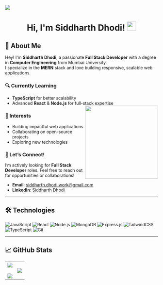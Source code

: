 <img src="https://user-images.githubusercontent.com/73097560/115834477-dbab4500-a447-11eb-908a-139a6edaec5c.gif">

<h1 align="center">
Hi, I'm Siddharth Dhodi! 
<a href="https://github.com/siddharthdhodi05">
	<img src="https://media.giphy.com/media/hvRJCLFzcasrR4ia7z/giphy.gif" width="30">
</a>
</h1>

## 👋 About Me  
Hey! I'm **Siddharth Dhodi**, a passionate **Full Stack Developer** with a degree in **Computer Engineering** from Mumbai University.  
I specialize in the **MERN** stack and love building responsive, scalable web applications.  

### 🔍 Currently Learning  
- **TypeScript** for better scalability  
- Advanced **React** & **Node.js** for full-stack expertise  <img align= "right" width= "240" src= "https://pa1.narvii.com/6580/8098c6e9207376889eeb0532d9f5a0723c4d73f5_hq.gif"/>

### 🌟 Interests  
- Building impactful web applications  
- Collaborating on open-source projects  
- Exploring new technologies  

### 🤝 Let’s Connect!  
I’m actively looking for **Full Stack Developer** roles. Feel free to reach out for opportunities or collaborations!  
- **Email**: siddharth.dhodi.work@gmail.com  
- **LinkedIn**: [Siddharth Dhodi](https://www.linkedin.com/in/siddharth-dhodi-108790319/)  

---

## 🛠️ Technologies  
![JavaScript](https://img.shields.io/badge/javascript-%23F7DF1E.svg?style=for-the-badge&logo=javascript&logoColor=black)
![React](https://img.shields.io/badge/react-%2320232a.svg?style=for-the-badge&logo=react&logoColor=%2361DAFB)
![Node.js](https://img.shields.io/badge/node.js-6DA55F?style=for-the-badge&logo=node.js&logoColor=white)
![MongoDB](https://img.shields.io/badge/mongodb-%2347A248.svg?style=for-the-badge&logo=mongodb&logoColor=white)
![Express.js](https://img.shields.io/badge/express.js-%23404d59.svg?style=for-the-badge&logo=express&logoColor=white)
![TailwindCSS](https://img.shields.io/badge/tailwindcss-%2338B2AC.svg?style=for-the-badge&logo=tailwind-css&logoColor=white)
![TypeScript](https://img.shields.io/badge/typescript-%23007ACC.svg?style=for-the-badge&logo=typescript&logoColor=white)
![Git](https://img.shields.io/badge/git-%23F05033.svg?style=for-the-badge&logo=git&logoColor=white)

---

## 📈 GitHub Stats  
<table align="center">
<tr>
<td align="center">
<img src="https://github-readme-stats.vercel.app/api?username=siddharthdhodi05&theme=dark&show_icons=true&count_private=true" />
<br><br>
<img src="https://streak-stats.demolab.com/?user=siddharthdhodi05&theme=dark" />
</td>
<td align="center">
<img src="https://github-readme-stats.anuraghazra1.vercel.app/api/top-langs/?username=siddharthdhodi05&theme=dark&langs_count=8&layout=compact" />
</td>
</tr>
</table>













<!--</h1>
 <img align="right" height="270px" alt="guy" width="350" src="https://i.pinimg.com/originals/e4/26/70/e426702edf874b181aced1e2fa5c6cde.gif" /> </a>
 <p >
<a href="https://www.linkedin.com/in/siddharth-dhodi-108790319/"><img src="https://img.shields.io/badge/linkedin-%230077B5.svg?&style=for-the-badge&logo=linkedin&logoColor=white" alt="LinkedIn" /></a>&nbsp;
<a href="https://www.instagram.com/_sidddo_/"><img src="https://img.shields.io/badge/instagram-%23E4405F.svg?&style=for-the-badge&logo=instagram&logoColor=white" alt="Instagram" /></a>&nbsp;
<a target="_blank" href="https://x.com/DhodiSiddharth_"><img src="https://img.shields.io/badge/-Twitter-1DA1F2?style=for-the-badge&logo=Twitter&logoColor=white"></img></a>
</p>
<p align="center">
	<a href="https://github.com/siddharthdhodi05">
		<img src="https://komarev.com/ghpvc/?username=siddharthdhodi05&label=Profile%20views&color=0e75b6&style=flat" alt="siddharthdhodi05" />
	</a>
	<a href="https://github.com/siddharthdhodi05">
		<img src="https://img.shields.io/github/followers/siddharthdhodi05?label=Followers" alt="siddharthdhodi05" />
	</a>
</p>

<br />
